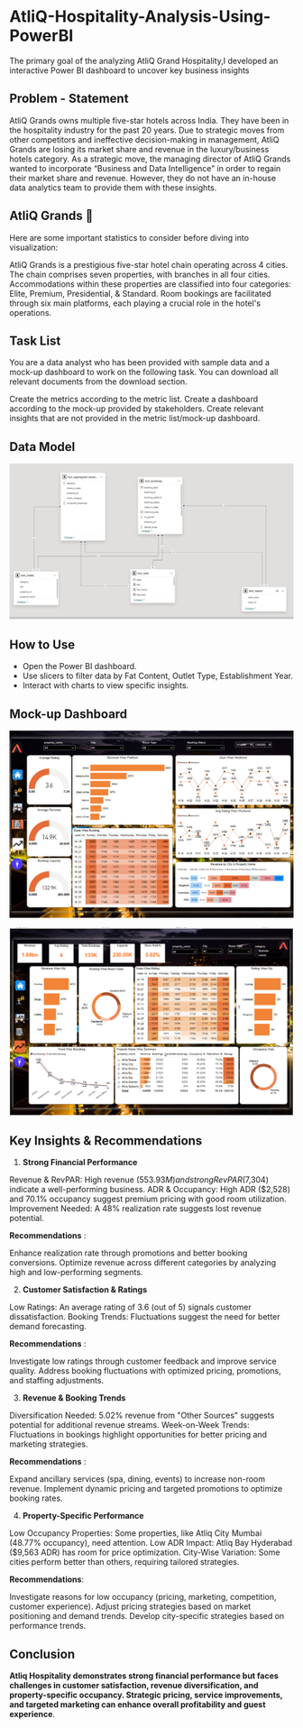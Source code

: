 # AtliQ-Hospitality-Analysis-Using-PowerBI



The primary goal of the analyzing AtliQ Grand Hospitality,I developed an interactive Power BI dashboard to uncover key business insights



## Problem - Statement

AtliQ Grands owns multiple five-star hotels across India. They have been in the hospitality industry for the past 20 years. Due to strategic moves from other competitors and ineffective decision-making in management, AtliQ Grands are losing its market share and revenue in the luxury/business hotels category. As a strategic move, the managing director of AtliQ Grands wanted to incorporate “Business and Data Intelligence” in order to regain their market share and revenue. However, they do not have an in-house data analytics team to provide them with these insights.

 
 ## AtliQ Grands 🏩
 
 Here are some important statistics to consider before diving into visualization:

AtliQ Grands is a prestigious five-star hotel chain operating across 4 cities.
The chain comprises seven properties, with branches in all four cities.
Accommodations within these properties are classified into four categories: Elite, Premium, Presidential, & Standard.
Room bookings are facilitated through six main platforms, each playing a crucial role in the hotel's operations.





## Task List

You are a data analyst who has been provided with sample data and a mock-up dashboard to work on the following task. You can download all relevant documents from the download section.

Create the metrics according to the metric list.
Create a dashboard according to the mock-up provided by stakeholders.
Create relevant insights that are not provided in the metric list/mock-up dashboard.








## Data Model

![AtliQ Hospitality Analysis](https://raw.githubusercontent.com/vip-99/AtliQ-Hospitality-Analysis-Using---PowerBI/main/Screenshot%20(154).png)








## How to Use
- Open the Power BI dashboard.
- Use slicers to filter data by Fat Content, Outlet Type, Establishment Year.
- Interact with charts to view specific insights.









## Mock-up Dashboard

![AtliQ Hospitality Analysis](https://raw.githubusercontent.com/vip-99/AtliQ-Hospitality-Analysis-Using---PowerBI/main/Screenshot%20(155).png)


![AtliQ Hospitality Analysis](https://raw.githubusercontent.com/vip-99/AtliQ-Hospitality-Analysis-Using---PowerBI/main/Screenshot%20(156).png)








## Key Insights & Recommendations 



1. **Strong Financial Performance**

Revenue & RevPAR: High revenue ($553.93M) and strong RevPAR ($7,304) indicate a well-performing business.
ADR & Occupancy: High ADR ($2,528) and 70.1% occupancy suggest premium pricing with good room utilization.
Improvement Needed: A 48% realization rate suggests lost revenue potential.

**Recommendations** :

Enhance realization rate through promotions and better booking conversions.
Optimize revenue across different categories by analyzing high and low-performing segments.




2. **Customer Satisfaction & Ratings**

Low Ratings: An average rating of 3.6 (out of 5) signals customer dissatisfaction.
Booking Trends: Fluctuations suggest the need for better demand forecasting.

**Recommendations** :

Investigate low ratings through customer feedback and improve service quality.
Address booking fluctuations with optimized pricing, promotions, and staffing adjustments.




3. **Revenue & Booking Trends**

Diversification Needed: 5.02% revenue from "Other Sources" suggests potential for additional revenue streams.
Week-on-Week Trends: Fluctuations in bookings highlight opportunities for better pricing and marketing strategies.

**Recommendations** :

Expand ancillary services (spa, dining, events) to increase non-room revenue.
Implement dynamic pricing and targeted promotions to optimize booking rates.




4. **Property-Specific Performance**

Low Occupancy Properties: Some properties, like Atliq City Mumbai (48.77% occupancy), need attention.
Low ADR Impact: Atliq Bay Hyderabad ($9,563 ADR) has room for price optimization.
City-Wise Variation: Some cities perform better than others, requiring tailored strategies.

**Recommendations**:

Investigate reasons for low occupancy (pricing, marketing, competition, customer experience).
Adjust pricing strategies based on market positioning and demand trends.
Develop city-specific strategies based on performance trends.







## Conclusion

**Atliq Hospitality demonstrates strong financial performance but faces challenges in customer satisfaction, revenue diversification, and property-specific occupancy. Strategic pricing, service improvements, and targeted marketing can enhance overall profitability and guest experience**.







